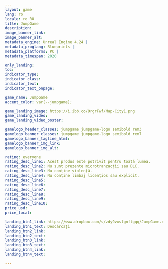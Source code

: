 ```yaml
---
layout: game
lang: ro
locale: ro_RO
title: JumpGame
description: 
image_banner_link:
image_banner_alt:
metadata_engine: Unreal Engine 4.24 |
metadata_proglang: Blueprints |
metadata_platforms: PC |
metadata_timespan: 2020

only_landing:
toc:
indicator_type:
indicator_class:
indicator_text:
indicator_text_onpage:

game_name: JumpGame
accent_color: var(--jumpgame);

game_landing_image: https://i.ibb.co/9rgrFwf/Map-City1.png
game_landing_video:
game_landing_video_poster:

gamelogo_header_classes: jumpgame jumpgame-logo semibold rem3
gamelogo_banner_classes: jumpgame jumpgame-logo semibold rem7
gamelogo_banner_tagline_html:
gamelogo_banner_img_link:
gamelogo_banner_img_alt:

rating: everyone
rating_desc_line1: Acest produs este potrivit pentru toată lumea.
rating_desc_line2: Nu sunt prezente microtranzacții sau DLC.
rating_desc_line3: Nu conține violență.
rating_desc_line4: Nu conține limbaj licențios sau explicit.
rating_desc_line5:
rating_desc_line6:
rating_desc_line7: 
rating_desc_line8: 
rating_desc_line9: 
rating_desc_line10: 
price_usd:
price_local:

landing_btn1_link: https://www.dropbox.com/s/zdy9vxslgnftgqq/JumpGame.exe?dl=0
landing_btn1_text: Descărcați
landing_btn2_link:
landing_btn2_text:
landing_btn3_link:
landing_btn3_text:
landing_btn4_link:
landing_btn4_text:

---
```

